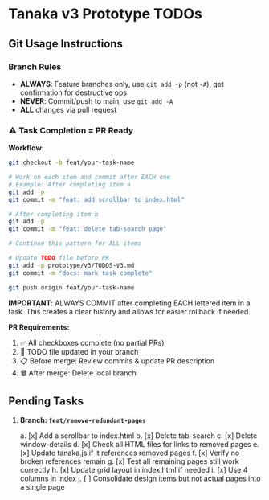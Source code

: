 # Tanaka v3 Prototype TODOs

## Git Usage Instructions

### Branch Rules

- **ALWAYS**: Feature branches only, use `git add -p` (not `-A`), get confirmation for destructive ops
- **NEVER**: Commit/push to main, use `git add -A`
- **ALL** changes via pull request

### ⚠️ Task Completion = PR Ready

**Workflow:**

```bash
git checkout -b feat/your-task-name

# Work on each item and commit after EACH one
# Example: After completing item a
git add -p
git commit -m "feat: add scrollbar to index.html"

# After completing item b
git add -p
git commit -m "feat: delete tab-search page"

# Continue this pattern for ALL items

# Update TODO file before PR
git add -p prototype/v3/TODOS-V3.md
git commit -m "docs: mark task complete"

git push origin feat/your-task-name
```

**IMPORTANT**: ALWAYS COMMIT after completing EACH lettered item in a task. This creates a clear history and allows for easier rollback if needed.

**PR Requirements:**

1. ✅ All checkboxes complete (no partial PRs)
2. 📝 TODO file updated in your branch
3. 📋 Before merge: Review commits & update PR description
4. 🗑️ After merge: Delete local branch

## Pending Tasks

1. **Branch: `feat/remove-redundant-pages`**

   a. [x] Add a scrollbar to index.html
   b. [x] Delete tab-search
   c. [x] Delete window-details
   d. [x] Check all HTML files for links to removed pages
   e. [x] Update tanaka.js if it references removed pages
   f. [x] Verify no broken references remain
   g. [x] Test all remaining pages still work correctly
   h. [x] Update grid layout in index.html if needed
   i. [x] Use 4 columns in index
   j. [ ] Consolidate design items but not actual pages into a single page
